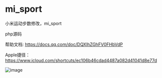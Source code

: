 # mi_sport
小米运动步数修改，mi_sport

php源码

帮助文档: https://docs.qq.com/doc/DQXlhZGhFV0FHbVdP

Apple捷径： https://www.icloud.com/shortcuts/ec106b46cdad4487a082d41041d8e77d

![image](https://docimg10.docs.qq.com/image/wH4gyBtRnn9xk--PzaaaMQ?w=399&h=549)

 
 

